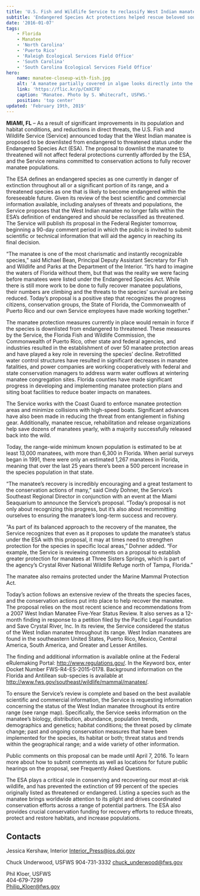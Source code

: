 ```yaml
---
title: 'U.S. Fish and Wildlife Service to reclassify West Indian manatee from endangered to threatened'
subtitle: 'Endangered Species Act protections helped rescue beloved southeastern sea cow from brink of extinction; Service will continue to lead conservation actions to increase species population, reduce threats & improve habitat conditions'
date: '2016-01-07'
tags:
    - Florida
    - Manatee
    - 'North Carolina'
    - 'Puerto Rico'
    - 'Raleigh Ecological Services Field Office'
    - 'South Carolina'
    - 'South Carolina Ecological Services Field Office'
hero:
    name: manatee-closeup-with-fish.jpg
    alt: 'A manatee partially covered in algae looks directly into the camera surrounded by a school of fish.'
    link: 'https://flic.kr/p/CmXCFB'
    caption: 'Manatee. Photo by S. Whitecraft, USFWS.'
    position: 'top center'
updated: 'February 19th, 2019'
---
```


**MIAMI, FL** – As a result of significant improvements in its population and habitat conditions, and reductions in direct threats, the U.S. Fish and Wildlife Service (Service) announced today that the West Indian manatee is proposed to be downlisted from endangered to threatened status under the Endangered Species Act (ESA). The proposal to downlist the manatee to threatened will not affect federal protections currently afforded by the ESA, and the Service remains committed to conservation actions to fully recover manatee populations.

The ESA defines an endangered species as one currently in danger of extinction throughout all or a significant portion of its range, and a threatened species as one that is likely to become endangered within the foreseeable future. Given its review of the best scientific and commercial information available, including analyses of threats and populations, the Service proposes that the West Indian manatee no longer falls within the ESA’s definition of endangered and should be reclassified as threatened. The Service will publish its proposal in the Federal Register tomorrow, beginning a 90-day comment period in which the public is invited to submit scientific or technical information that will aid the agency in reaching its final decision.

“The manatee is one of the most charismatic and instantly recognizable species,” said Michael Bean, Principal Deputy Assistant Secretary for Fish and Wildlife and Parks at the Department of the Interior. “It’s hard to imagine the waters of Florida without them, but that was the reality we were facing before manatees were listed under the Endangered Species Act. While there is still more work to be done to fully recover manatee populations, their numbers are climbing and the threats to the species’ survival are being reduced. Today’s proposal is a positive step that recognizes the progress citizens, conservation groups, the State of Florida, the Commonwealth of Puerto Rico and our own Service employees have made working together.”

The manatee protection measures currently in place would remain in force if the species is downlisted from endangered to threatened. These measures by the Service, the Florida Fish and Wildlife Commission, the Commonwealth of Puerto Rico, other state and federal agencies, and industries resulted in the establishment of over 50 manatee protection areas and have played a key role in reversing the species’ decline. Retrofitted water control structures have resulted in significant decreases in manatee fatalities, and power companies are working cooperatively with federal and state conservation managers to address warm water outflows at wintering manatee congregation sites. Florida counties have made significant progress in developing and implementing manatee protection plans and siting boat facilities to reduce boater impacts on manatees.

The Service works with the Coast Guard to enforce manatee protection areas and minimize collisions with high-speed boats. Significant advances have also been made in reducing the threat from entanglement in fishing gear. Additionally, manatee rescue, rehabilitation and release organizations help save dozens of manatees yearly, with a majority successfully released back into the wild.

Today, the range-wide minimum known population is estimated to be at least 13,000 manatees, with more than 6,300 in Florida. When aerial surveys began in 1991, there were only an estimated 1,267 manatees in Florida, meaning that over the last 25 years there’s been a 500 percent increase in the species population in that state.  

“The manatee’s recovery is incredibly encouraging and a great testament to the conservation actions of many,” said Cindy Dohner, the Service’s Southeast Regional Director in conjunction with an event at the Miami Seaquarium to announce the Service’s proposal. “Today’s proposal is not only about recognizing this progress, but it’s also about recommitting ourselves to ensuring the manatee’s long-term success and recovery.

“As part of its balanced approach to the recovery of the manatee, the Service recognizes that even as it proposes to update the manatee’s status under the ESA with this proposal, it may at times need to strengthen protection for the species in specific local areas,” Dohner added. “For example, the Service is reviewing comments on a proposal to establish greater protection for manatees at Three Sisters Springs, which is part of the agency’s Crystal River National Wildlife Refuge north of Tampa, Florida.”

The manatee also remains protected under the Marine Mammal Protection Act.

Today’s action follows an extensive review of the threats the species faces, and the conservation actions put into place to help recover the manatee. The proposal relies on the most recent science and recommendations from a 2007 West Indian Manatee Five-Year Status Review. It also serves as a 12-month finding in response to a petition filed by the Pacific Legal Foundation and Save Crystal River, Inc.  In its review, the Service considered the status of the West Indian manatee throughout its range. West Indian manatees are found in the southeastern United States, Puerto Rico, Mexico, Central America, South America, and Greater and Lesser Antilles.

The finding and additional information is available online at the Federal eRulemaking Portal:  http://www.regulations.gov/.  In the Keyword box, enter Docket Number FWS-R4-ES-2015-0178.  Background information on the Florida and Antillean sub-species is available at http://www.fws.gov/southeast/wildlife/mammal/manatee/.

To ensure the Service’s review is complete and based on the best available scientific and commercial information, the Service is requesting information concerning the status of the West Indian manatee throughout its entire range (see range map). Specifically, the Service seeks information on the manatee’s biology, distribution, abundance, population trends, demographics and genetics; habitat conditions; the threat posed by climate change; past and ongoing conservation measures that have been implemented for the species, its habitat or both; threat status and trends within the geographical range; and a wide variety of other information.

Public comments on this proposal can be made until April 7, 2016. To learn more about how to submit comments as well as locations for future public hearings on the proposal, see Frequently Asked Questions.

The ESA plays a critical role in conserving and recovering our most at-risk wildlife, and has prevented the extinction of 99 percent of the species originally listed as threatened or endangered. Listing a species such as the manatee brings worldwide attention to its plight and drives coordinated conservation efforts across a range of potential partners. The ESA also provides crucial conservation funding for recovery efforts to reduce threats, protect and restore habitats, and increase populations.

## Contacts

Jessica Kershaw, Interior
Interior_Press@ios.doi.gov

Chuck Underwood, USFWS
904-731-3332
chuck_underwood@fws.gov

Phil Kloer, USFWS  
404-679-7299  
[Philip_Kloer@fws.gov](mailto:Philip_Kloer@fws.gov)
